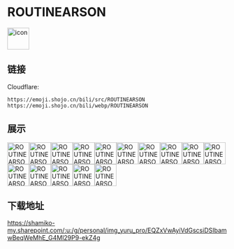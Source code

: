 # ROUTINEARSON
<img src="https://emoji.shojo.cn/bili/src/ROUTINEARSON/icon.png" width="50" height="50" alt="icon">

## 链接
Cloudflare:
```
https://emoji.shojo.cn/bili/src/ROUTINEARSON
https://emoji.shojo.cn/bili/webp/ROUTINEARSON
```
## 展示
<img src="https://emoji.shojo.cn/bili/src/ROUTINEARSON/ROUTINEARSON-啊对.png" width="50" height="50" alt="ROUTINEARSON-啊对"><img src="https://emoji.shojo.cn/bili/src/ROUTINEARSON/ROUTINEARSON-崩溃.png" width="50" height="50" alt="ROUTINEARSON-崩溃"><img src="https://emoji.shojo.cn/bili/src/ROUTINEARSON/ROUTINEARSON-嘲讽.png" width="50" height="50" alt="ROUTINEARSON-嘲讽"><img src="https://emoji.shojo.cn/bili/src/ROUTINEARSON/ROUTINEARSON-饭饭.png" width="50" height="50" alt="ROUTINEARSON-饭饭"><img src="https://emoji.shojo.cn/bili/src/ROUTINEARSON/ROUTINEARSON-害羞.png" width="50" height="50" alt="ROUTINEARSON-害羞"><img src="https://emoji.shojo.cn/bili/src/ROUTINEARSON/ROUTINEARSON-惊了.png" width="50" height="50" alt="ROUTINEARSON-惊了"><img src="https://emoji.shojo.cn/bili/src/ROUTINEARSON/ROUTINEARSON-困.png" width="50" height="50" alt="ROUTINEARSON-困"><img src="https://emoji.shojo.cn/bili/src/ROUTINEARSON/ROUTINEARSON-乐.png" width="50" height="50" alt="ROUTINEARSON-乐"><img src="https://emoji.shojo.cn/bili/src/ROUTINEARSON/ROUTINEARSON-落泪.png" width="50" height="50" alt="ROUTINEARSON-落泪"><img src="https://emoji.shojo.cn/bili/src/ROUTINEARSON/ROUTINEARSON-难受.png" width="50" height="50" alt="ROUTINEARSON-难受"><img src="https://emoji.shojo.cn/bili/src/ROUTINEARSON/ROUTINEARSON-怒了.png" width="50" height="50" alt="ROUTINEARSON-怒了"><img src="https://emoji.shojo.cn/bili/src/ROUTINEARSON/ROUTINEARSON-升天.png" width="50" height="50" alt="ROUTINEARSON-升天"><img src="https://emoji.shojo.cn/bili/src/ROUTINEARSON/ROUTINEARSON-无语.png" width="50" height="50" alt="ROUTINEARSON-无语"><img src="https://emoji.shojo.cn/bili/src/ROUTINEARSON/ROUTINEARSON-下跪.png" width="50" height="50" alt="ROUTINEARSON-下跪"><img src="https://emoji.shojo.cn/bili/src/ROUTINEARSON/ROUTINEARSON-支持.png" width="50" height="50" alt="ROUTINEARSON-支持">

## 下载地址

https://shamiko-my.sharepoint.com/:u:/g/personal/img_yuru_pro/EQZxVwAyiVdGscsiDSIbamwBeqWeMhE_G4Ml29P9-ekZ4g